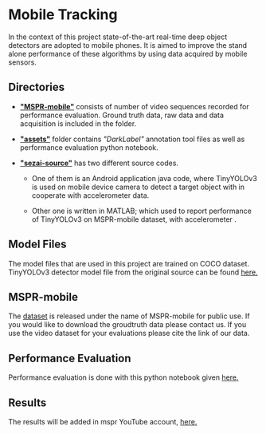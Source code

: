 # Mobile Tracking

In the context of this project state-of-the-art real-time deep object detectors are adopted to mobile phones. It is aimed to improve the stand alone performance of these algorithms by using data acquired by mobile sensors.

## Directories

- [**"MSPR-mobile"**](https://github.com/msprITU/MobileTracking/tree/master/MSPR-mobile) consists of number of video sequences recorded for performance evaluation. Ground truth data, raw data and data acquisition is included in the folder.

- [**"assets"**](https://github.com/msprITU/MobileTracking/tree/master/assets) folder contains *"DarkLabel"* annotation tool files as well as performance evaluation python notebook. 

- [**"sezai-source"**](https://github.com/msprITU/MobileTracking/tree/master/sezai-source) has two different source codes. 

    - One of them is an Android application java code, where TinyYOLOv3 is used on mobile device camera to detect a target object with in cooperate with accelerometer data. 

    - Other one is written in MATLAB; which used to report performance of TinyYOLOv3 on MSPR-mobile dataset, with accelerometer  . 


## Model Files

The model files that are used in this project are trained on COCO dataset. TinyYOLOv3 detector model file from the original source can be found [here.](https://pjreddie.com/media/files/yolov3-tiny.weights)

## MSPR-mobile 

The [dataset](https://www.youtube.com/playlist?list=PLMzonaXew-55493qE290Zo2Sp53DxTXrW) is released under the name of MSPR-mobile for public use. If you would like to download the groudtruth data please contact 
us. If you use the video dataset for your evaluations please cite the link of our data.  

## Performance Evaluation

Performance evaluation is done with this python notebook given [here.](https://github.com/msprITU/MobileTracking/blob/master/assets/Evaluate_Models.ipynb)

## Results

The results will be added in mspr YouTube account, [here.](https://www.youtube.com/channel/UCtHN9yCBW8sfy5qBP5DJc_g)



